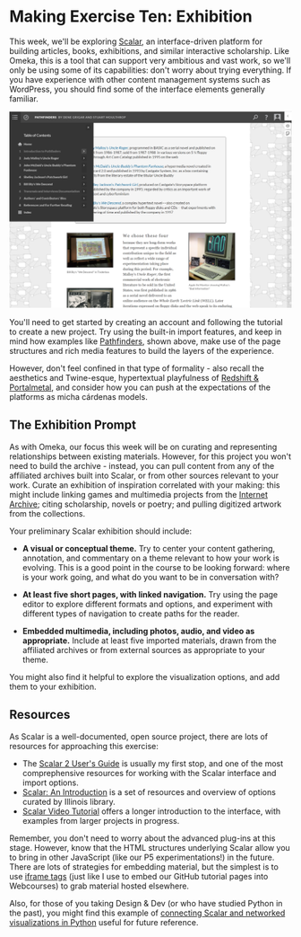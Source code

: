 # Making Exercise Ten: Exhibition

This week, we'll be exploring [Scalar](https://scalar.usc.edu/works/), an interface-driven platform for building articles, books, exhibitions, and similar interactive scholarship. Like Omeka, this is a tool that can support very ambitious and vast work, so we'll only be using some of its capabilities: don't worry about trying everything. If you have experience with other content management systems such as WordPress, you should find some of the interface elements generally familiar.

![Pathfinders](../img/scalar.png)

You'll need to get started by creating an account and following the tutorial to create a new project. Try using the built-in import features, and keep in mind how examples like [Pathfinders](https://scalar.usc.edu/works/pathfinders/index), shown above, make use of the page structures and rich media features to build the layers of the experience.

However, don't feel confined in that type of formality - also recall the aesthetics and Twine-esque, hypertextual playfulness of [Redshift & Portalmetal](https://michacardenas.sites.ucsc.edu/redshift-and-portalmetal/), and consider how you can push at the expectations of the platforms as micha cárdenas models.

## The Exhibition Prompt

As with Omeka, our focus this week will be on curating and representing relationships between existing materials. However, for this project you won't need to build the archive - instead, you can pull content from any of the affiliated archives built into Scalar, or from other sources relevant to your work. Curate an exhibition of inspiration correlated with your making: this might include linking games and multimedia projects from the [Internet Archive](https://archive.org/); citing scholarship, novels or poetry; and pulling digitized artwork from the collections.

Your preliminary Scalar exhibition should include:

- **A visual or conceptual theme.** Try to center your content gathering, annotation, and commentary on a theme relevant to how your work is evolving. This is a good point in the course to be looking forward: where is your work going, and what do you want to be in conversation with?

- **At least five short pages, with linked navigation.** Try using the page editor to explore different formats and options, and experiment with different types of navigation to create paths for the reader.

- **Embedded multimedia, including photos, audio, and video as appropriate.** Include at least five imported materials, drawn from the affiliated archives or from external sources as appropriate to your theme.

You might also find it helpful to explore the visualization options, and add them to your exhibition.

## Resources

As Scalar is a well-documented, open source project, there are lots of resources for approaching this exercise:

- The [Scalar 2 User's Guide](https://scalar.usc.edu/works/guide2/index) is usually my first stop, and one of the most comprephensive resources for working with the Scalar interface and import options.
- [Scalar: An Introduction](https://guides.library.illinois.edu/scalar) is a set of resources and overview of options curated by Illinois library.
- [Scalar Video Tutorial](https://www.youtube.com/watch?v=Ie1ioL8BWOQ) offers a longer introduction to the interface, with examples from larger projects in progress.

Remember, you don't need to worry about the advanced plug-ins at this stage. However, know that the HTML structures underlying Scalar allow you to bring in other JavaScript (like our P5 experimentations!) in the future. There are lots of strategies for embedding material, but the simplest is to use [iframe tags](https://scalar.usc.edu/works/guide2/how-to-embed) (just like I use to embed our GitHub tutorial pages into Webcourses) to grab material hosted elsewhere.

Also, for those of you taking Design & Dev (or who have studied Python in the past), you might find this example of [connecting Scalar and networked visualizations in Python](https://zoews.github.io/articles/2018-08/custom-scalar-pt1) useful for future reference.
